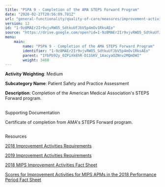 ```yaml
---
title: "PSPA 9 - Completion of the AMA STEPS Forward Program"
date: "2020-02-27T20:56:09.781Z"
url: "general-functionality/quality-of-care/measures/improvement-activities-measures/2018-improvement-activities/pspa-9-completion-of-the-ama-steps-forward-program.html"
version: 12
id: "1-9z8MAEr2Ir9vjvRWO5_SdtkuUfJbV5p4mOv1RksAEo"
source: "https://drive.google.com/open?id=1-9z8MAEr2Ir9vjvRWO5_SdtkuUfJbV5p4mOv1RksAEo"
menu:
    main:
        name: "PSPA 9 - Completion of the AMA STEPS Forward Program"
        identifier: "1-9z8MAEr2Ir9vjvRWO5_SdtkuUfJbV5p4mOv1RksAEo"
        parent: "1YbPb92y_0ZPiXk8hR-D11GKV_1AacyaOZNnv2MQmDWI"
        weight: 3460
---
```









**Activity Weighting**: Medium

**Subcategory Name**: Patient Safety and Practice Assessment

**Description**: Completion of the American Medical Association's STEPS Forward program.







## 

Supporting Documentation

Certificate of completion from AMA's STEPS Forward program.







## 

Resources

[2018 Improvement Activities Requirements](https://qpp.cms.gov/mips/improvement-activities?py=2018)

[2019 Improvement Activities Requirements](https://qpp.cms.gov/mips/improvement-activities?py=2019)

[2018 MIPS Improvement Activities Fact Sheet](https://qpp.cms.gov/resource/2018%20MIPS%20Improvement%20Activities%20Fact%20Sheet)

[Scores for Improvement Activities for MIPS APMs in the 2018 Performance Period Fact Sheet](https://qpp.cms.gov/resource/2018%20MIPS%20APMs%20improvement%20Activities%20scores%20fact%20sheet)

